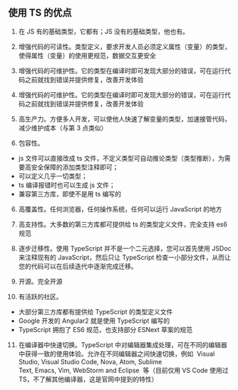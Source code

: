 ## 使用 TS 的优点

1. 在 JS 有的基础类型，它都有；JS 没有的基础类型，他也有。
2. 增强代码的可读性。类型定义，要求开发人员必须定义属性（变量）的类型，使得属性（变量）的使用更规范，数据交互更安全
3. 增强代码的可维护性。它的类型在编译时即可发现大部分的错误，可在运行代码之前就找到错误并提供修复，改善开发体验
4. 增强代码的可维护性。它的类型在编译时即可发现大部分的错误，可在运行代码之前就找到错误并提供修复，改善开发体验

5. 高生产力。方便多人开发，可以使他人快速了解变量的类型，加速接管代码，减少维护成本（与第 3 点类似）

6. 包容性。

- js 文件可以直接改成 ts 文件，不定义类型可自动推论类型（类型推断），为需要高安全保障的添加类型注释即可；
- 可以定义几乎一切类型；
- ts 编译报错时也可以生成 js 文件；
- 兼容第三方库，即使不是用 ts 编写的

6. 高覆盖性。任何浏览器，任何操作系统，任何可以运行 JavaScript 的地方

7. 高支持性。大多数的第三方库都可提供给 ts 的类型定义文件，完全支持 es6 规范

8. 逐步迁移性。使用 TypeScript 并不是一个二元选择，您可以首先使用 JSDoc 来注释现有的 JavaScript，然后只让 TypeScript 检查一小部分文件，从而让您的代码可以在后续迭代中逐渐完成迁移。

9. 开源。完全开源

10. 有活跃的社区。

- 大部分第三方库都有提供给 TypeScript 的类型定义文件
- Google 开发的 Angular2 就是使用 TypeScript 编写的
- TypeScript 拥抱了 ES6 规范，也支持部分 ESNext 草案的规范

11. 在编译器中快速切换。TypeScript 中对编辑器集成处理，可在不同的编辑器中获得一致的使用体验。允许在不同编辑器之间快速切换，例如  Visual Studio, Visual Studio Code, Nova, Atom, Sublime Text, Emacs, Vim, WebStorm and Eclipse  等（目前仅用 VS Code 使用过 TS，不了解其他编译器，这是官网中提到的特性）

